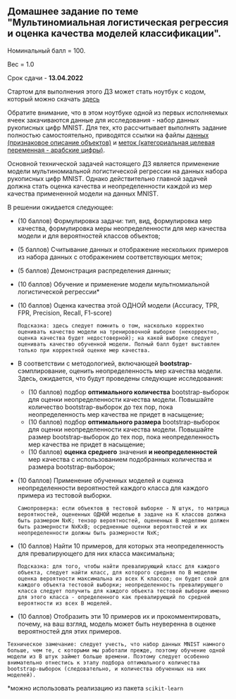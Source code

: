 ## Домашнее задание по теме "Мультиномиальная логистическая регрессия и оценка качества моделей классификации".

Номинальный балл = 100.

Вес = 1.0

Срок сдачи - **13.04.2022**



Стартом для выполнения этого ДЗ может стать ноутбук с кодом, который можно скачать [здесь](https://github.com/MKrinitskiy/ML4ES1-F2022-S2023/blob/master/HW06/HW05.ipynb)

Обратите внимание, что в этом ноутбуке одной из первых исполняемых ячеек закачиваются данные для исследования - набор данных рукописных цифр MNIST. Для тех, кто рассчитывает выполнять задание полностью самостоятельно, приводятся ссылки на файлы [данных (признаковое описание объектов)](https://ml4es.ru/links/mnist-data) и [меток (категориальная целевая переменная - арабские цифры)](https://ml4es.ru/links/mnist-labels).

Основной технической задачей настоящего ДЗ является применение модели мультиномиальной логистической регрессии на данных набора рукописных цифр MNIST. Однако действительно главной задачей должна стать оценка качества и неопределенности каждой из мер качества примененной модели на данных MNIST.

В решении ожидается следующее:

- (10 баллов) Формулировка задачи: тип, вид, формулировка мер качества, формулировка меры неопределенности для мер качества модели и для вероятностей классов объектов;

- (5 баллов) Считывание данных и отображение нескольких примеров из набора данных с отображением соответствующих меток;

- (5 баллов) Демонстрация распределения данных;

- (10 баллов) Обучение и применение модели мультномиальной логистической регрессии*

- (10 баллов) Оценка качества этой ОДНОЙ модели (Accuracy, TPR, FPR, Precision, Recall, F1-score)
  
  `Подсказка: здесь следует помнить о том, насколько корректно оценивать качество модели на тренировочной выборке (некорректно, оценка качества будет недостоверной); на какой выборке следует оценивать качество обученной модели. Полный балл будет выставлен только при корректной оценке мер качества.`
  
- В соответствии с методологией, включающей **bootstrap**-сэмплирование, оценить неопределенность мер качества модели. Здесь, ожидается, что будут проведены следующие исследования:
  - (10 баллов) подбор **оптимального количества** bootstrap-выборок для оценки неопределенности качества модели. Повышайте количество bootstrap-выборок до тех пор, пока неопределенность мер качества не придет в насыщение;
  - (10 баллов) подбор **оптимального размера** bootstrap-выборок для оценки неопределенности качества модели. Повышайте размер bootstrap-выборок до тех пор, пока неопределенность мер качества не придет в насыщение;
  - (10 баллов) **оценка среднего** значения **и неопределенностей** мер качества с использованием подобранных количества и размера bootstrap-выборок;

- (10 баллов) Применение обученных моделей и оценка неопределенности вероятностей каждого класса для каждого примера из тестовой выборки.

  `Самопроверка: если объектов в тестовой выборке - N штук, то матрица вероятностей, оцененных ОДНОЙ моделью в задаче на K классов должна быть размером NxK; тензор вероятностей, оцененных B моделями должен быть размерности NxKxB; осредненные оценки вероятностей и их неопределенности должны быть размерности NxK;`

- (10 баллов) Найти 10 примеров, для которых эта неопределенность для превалирующего для них класса максимальна;

  `Подсказка: для того, чтобы найти превалирующий класс для каждого объекта, следует найти класс, для которого средняя по B моделям оценка вероятности максимальна из всех K классов; он будет свой для каждого объекта тестовой выборки; неопределенность превалирующего класса следует получить для каждого объекта тестовой выборки именно для этого класса - определенного как превалирующий по средней вероятности из всех B моделей.`

- (10 баллов) Отобразить эти 10 примеров их и прокомментировать, почему, на ваш  взгляд, модель может быть неуверенна в оценке вероятностей для этих  примеров.

`Техническое замечание: следует учесть, что набор данных MNIST намного больше, чем те, с которыми мы работали прежде, поэтому обучение одной модели из B штук займет больше времени. Поэтому следует особенно внимательно отнестись к этапу подбора оптимального количества bootstrap-выборок (следовательно, и количества обученных на них моделей). `

*можно использовать реализацию из пакета `scikit-learn`

